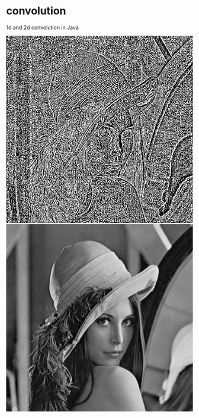 # convolution
1d and 2d convolution in Java

![image1](https://github.com/piMagpie/convolution/blob/master/convolution/src/main/resources/convolutionImage.jpg)
![image2](https://github.com/piMagpie/convolution/blob/master/convolution/src/main/resources/womanImage.jpg)
